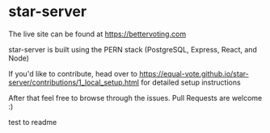 # star-server

The live site can be found at https://bettervoting.com

star-server is built using the PERN stack (PostgreSQL, Express, React, and Node)

If you'd like to contribute, head over to https://equal-vote.github.io/star-server/contributions/1_local_setup.html for detailed setup instructions

After that feel free to browse through the issues. Pull Requests are welcome :)

test to readme
